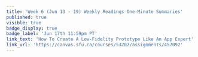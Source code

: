 ```yaml
---
title: 'Week 6 (Jun 13 - 19) Weekly Readings One-Minute Summaries'
published: true
visible: true
badge_display: true
badge_label: 'Jun 17th 11:59pm PT'
link_text: 'How To Create A Low-Fidelity Prototype Like An App Expert'
link_url: 'https://canvas.sfu.ca/courses/53207/assignments/457092'
---
```

